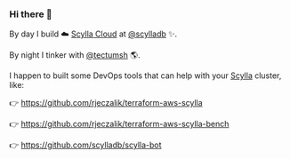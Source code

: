### Hi there 👋

By day I build ☁️ [Scylla Cloud](https://cloud.scylladb.com) at [@scylladb](https://github.com/scylladb) ✨.

By night I tinker with [@tectumsh](https://github.com/tectumsh) 🌎.

I happen to built some DevOps tools that can help with your [Scylla](https://github.com/scylladb/scylla) cluster, like:

👉 https://github.com/rjeczalik/terraform-aws-scylla

👉 https://github.com/rjeczalik/terraform-aws-scylla-bench

👉 https://github.com/scylladb/scylla-bot
